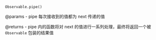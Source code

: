 `Observable.pipe()`

@params - pipe 每次接收到的值都为 next 传递的值

@returns - pipe 内的函数将对 next 的值进行一系列处理，最终将返回一个被 `Observable` 包装的结果值
